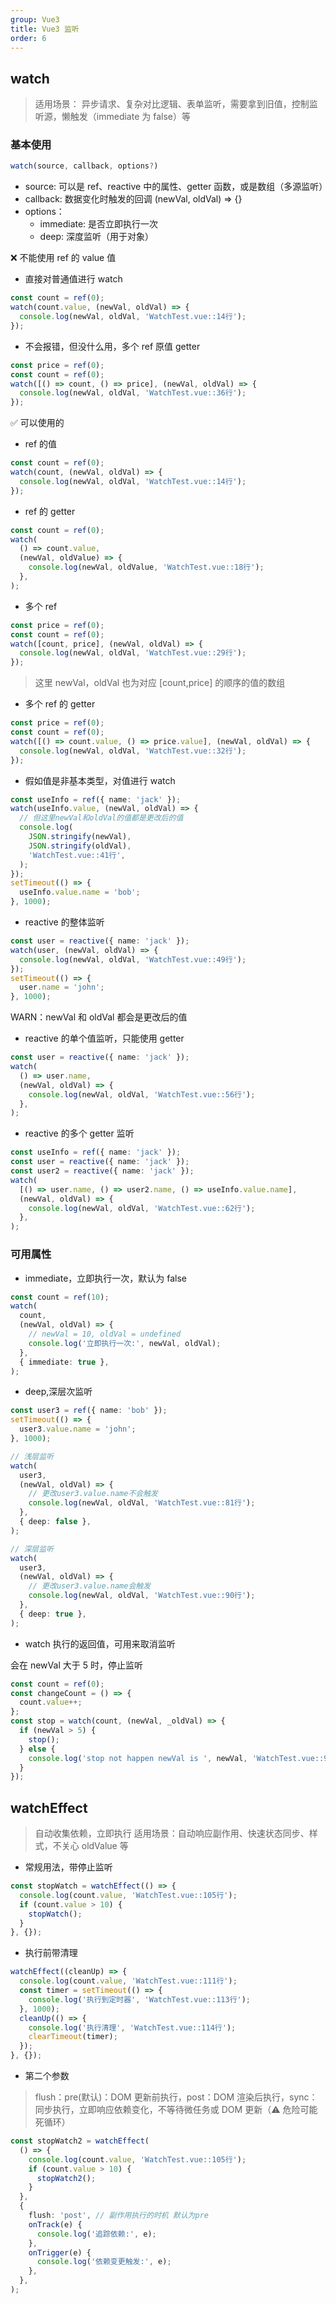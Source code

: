 ```yaml
---
group: Vue3
title: Vue3 监听
order: 6
---
```


## watch

> 适用场景： 异步请求、复杂对比逻辑、表单监听，需要拿到旧值，控制监听源，懒触发（immediate 为 false）等

### 基本使用

```ts
watch(source, callback, options?)
```

- source: 可以是 ref、reactive 中的属性、getter 函数，或是数组（多源监听）
- callback: 数据变化时触发的回调 (newVal, oldVal) => {}
- options：
  - immediate: 是否立即执行一次
  - deep: 深度监听（用于对象）

❌ 不能使用 ref 的 value 值

- 直接对普通值进行 watch

```ts
const count = ref(0);
watch(count.value, (newVal, oldVal) => {
  console.log(newVal, oldVal, 'WatchTest.vue::14行');
});
```

- 不会报错，但没什么用，多个 ref 原值 getter

```ts
const price = ref(0);
const count = ref(0);
watch([() => count, () => price], (newVal, oldVal) => {
  console.log(newVal, oldVal, 'WatchTest.vue::36行');
});
```

✅ 可以使用的

- ref 的值

```ts
const count = ref(0);
watch(count, (newVal, oldVal) => {
  console.log(newVal, oldVal, 'WatchTest.vue::14行');
});
```

- ref 的 getter

```ts
const count = ref(0);
watch(
  () => count.value,
  (newVal, oldValue) => {
    console.log(newVal, oldValue, 'WatchTest.vue::18行');
  },
);
```

- 多个 ref

```ts
const price = ref(0);
const count = ref(0);
watch([count, price], (newVal, oldVal) => {
  console.log(newVal, oldVal, 'WatchTest.vue::29行');
});
```

> 这里 newVal，oldVal 也为对应 [count,price] 的顺序的值的数组

- 多个 ref 的 getter

```ts
const price = ref(0);
const count = ref(0);
watch([() => count.value, () => price.value], (newVal, oldVal) => {
  console.log(newVal, oldVal, 'WatchTest.vue::32行');
});
```

- 假如值是非基本类型，对值进行 watch

```ts
const useInfo = ref({ name: 'jack' });
watch(useInfo.value, (newVal, oldVal) => {
  // 但这里newVal和oldVal的值都是更改后的值
  console.log(
    JSON.stringify(newVal),
    JSON.stringify(oldVal),
    'WatchTest.vue::41行',
  );
});
setTimeout(() => {
  useInfo.value.name = 'bob';
}, 1000);
```

- reactive 的整体监听

```ts
const user = reactive({ name: 'jack' });
watch(user, (newVal, oldVal) => {
  console.log(newVal, oldVal, 'WatchTest.vue::49行');
});
setTimeout(() => {
  user.name = 'john';
}, 1000);
```

WARN：newVal 和 oldVal 都会是更改后的值

- reactive 的单个值监听，只能使用 getter

```ts
const user = reactive({ name: 'jack' });
watch(
  () => user.name,
  (newVal, oldVal) => {
    console.log(newVal, oldVal, 'WatchTest.vue::56行');
  },
);
```

- reactive 的多个 getter 监听

```ts
const useInfo = ref({ name: 'jack' });
const user = reactive({ name: 'jack' });
const user2 = reactive({ name: 'jack' });
watch(
  [() => user.name, () => user2.name, () => useInfo.value.name],
  (newVal, oldVal) => {
    console.log(newVal, oldVal, 'WatchTest.vue::62行');
  },
);
```

### 可用属性

- immediate，立即执行一次，默认为 false

```ts
const count = ref(10);
watch(
  count,
  (newVal, oldVal) => {
    // newVal = 10, oldVal = undefined
    console.log('立即执行一次:', newVal, oldVal);
  },
  { immediate: true },
);
```

- deep,深层次监听

```ts
const user3 = ref({ name: 'bob' });
setTimeout(() => {
  user3.value.name = 'john';
}, 1000);

// 浅层监听
watch(
  user3,
  (newVal, oldVal) => {
    // 更改user3.value.name不会触发
    console.log(newVal, oldVal, 'WatchTest.vue::81行');
  },
  { deep: false },
);

// 深层监听
watch(
  user3,
  (newVal, oldVal) => {
    // 更改user3.value.name会触发
    console.log(newVal, oldVal, 'WatchTest.vue::90行');
  },
  { deep: true },
);
```

- watch 执行的返回值，可用来取消监听

会在 newVal 大于 5 时，停止监听

```ts
const count = ref(0);
const changeCount = () => {
  count.value++;
};
const stop = watch(count, (newVal, _oldVal) => {
  if (newVal > 5) {
    stop();
  } else {
    console.log('stop not happen newVal is ', newVal, 'WatchTest.vue::99行');
  }
});
```

## watchEffect

> 自动收集依赖，立即执行
> 适用场景：自动响应副作用、快速状态同步、样式，不关心 oldValue 等

- 常规用法，带停止监听

```ts
const stopWatch = watchEffect(() => {
  console.log(count.value, 'WatchTest.vue::105行');
  if (count.value > 10) {
    stopWatch();
  }
}, {});
```

- 执行前带清理

```ts
watchEffect((cleanUp) => {
  console.log(count.value, 'WatchTest.vue::111行');
  const timer = setTimeout(() => {
    console.log('执行到定时器', 'WatchTest.vue::113行');
  }, 1000);
  cleanUp(() => {
    console.log('执行清理', 'WatchTest.vue::114行');
    clearTimeout(timer);
  });
}, {});
```

- 第二个参数

> flush：pre(默认)：DOM 更新前执行，post：DOM 渲染后执行，sync：同步执行，立即响应依赖变化，不等待微任务或 DOM 更新（⚠️ 危险可能死循环）

```ts
const stopWatch2 = watchEffect(
  () => {
    console.log(count.value, 'WatchTest.vue::105行');
    if (count.value > 10) {
      stopWatch2();
    }
  },
  {
    flush: 'post', // 副作用执行的时机 默认为pre
    onTrack(e) {
      console.log('追踪依赖:', e);
    },
    onTrigger(e) {
      console.log('依赖变更触发:', e);
    },
  },
);
```
